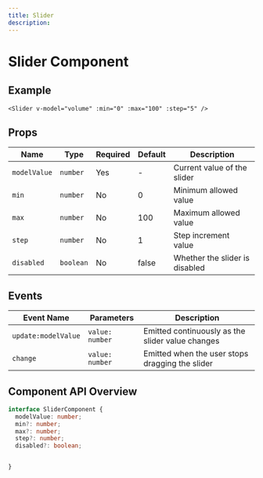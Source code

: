 ```yaml
---
title: Slider
description: 
---
```


# Slider Component



## Example

```vue
<Slider v-model="volume" :min="0" :max="100" :step="5" />
```

## Props

| Name | Type | Required | Default | Description |
|------|------|----------|---------|-------------|
| `modelValue` | `number` | Yes | - | Current value of the slider |
| `min` | `number` | No | 0 | Minimum allowed value |
| `max` | `number` | No | 100 | Maximum allowed value |
| `step` | `number` | No | 1 | Step increment value |
| `disabled` | `boolean` | No | false | Whether the slider is disabled |

## Events

| Event Name | Parameters | Description |
|------------|------------|-------------|
| `update:modelValue` | `value: number` | Emitted continuously as the slider value changes |
| `change` | `value: number` | Emitted when the user stops dragging the slider |

## Component API Overview

```typescript
interface SliderComponent {
  modelValue: number;
  min?: number;
  max?: number;
  step?: number;
  disabled?: boolean;


}
```

